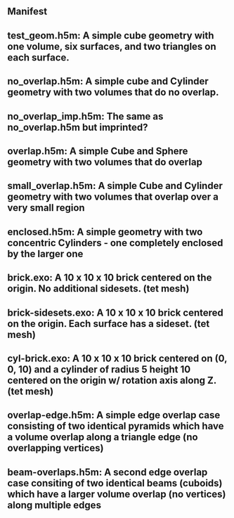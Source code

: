 

Manifest
--------

## test_geom.h5m: A simple cube geometry with one volume, six surfaces, and two triangles on each surface.

## no_overlap.h5m: A simple cube and Cylinder geometry with two volumes that do no overlap.

## no_overlap_imp.h5m: The same as no_overlap.h5m but imprinted?

## overlap.h5m: A simple Cube and Sphere geometry with two volumes that do overlap

## small_overlap.h5m: A simple Cube and Cylinder geometry with two volumes that overlap over a very small region

## enclosed.h5m: A simple geometry with two concentric Cylinders - one completely enclosed by the larger one

## brick.exo: A 10 x 10 x 10 brick centered on the origin. No additional sidesets. (tet mesh)

## brick-sidesets.exo: A 10 x 10 x 10 brick centered on the origin. Each surface has a sideset. (tet mesh)

## cyl-brick.exo: A 10 x 10 x 10 brick centered on (0, 0, 10) and a cylinder of radius 5 height 10 centered on the origin w/ rotation axis along Z. (tet mesh)

## overlap-edge.h5m: A simple edge overlap case consisting of two identical pyramids which have a volume overlap along a triangle edge (no overlapping vertices) 

## beam-overlaps.h5m: A second edge overlap case consiting of two identical beams (cuboids) which have a larger volume overlap (no vertices) along multiple edges
